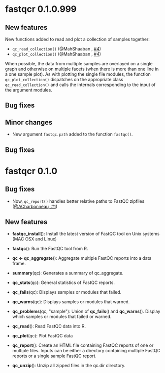 # fastqcr 0.1.0.999

## New features

New functions added to read and plot a collection of samples together:  
   
- `qc_read_collection()` (@MahShaaban , [#4](https://github.com/kassambara/fastqcr/pull/4))
- `qc_plot_collection()` (@MahShaaban , [#4](https://github.com/kassambara/fastqcr/pull/5))

When possible, the data from multiple samples are overlayed on a single graph and otherwise on multiple facets (when there is more than one line in a one sample plot). As with plotting the single file modules, the function `qc_plot_collection()` dispatches on the appropriate class `qc_read_collection()` and calls the internals corresponding to the input of the argument modules.
   
   
## Bug fixes
   



## Minor changes
  
- New argument `fastqc.path` added to the function `fastqc()`.

## Bug fixes


# fastqcr 0.1.0
    
    
## Bug fixes
   
- Now, `qc_report()`  handles better relative paths to FastQC zipfiles ([@ACharbonneau, #1](https://github.com/kassambara/fastqcr/issues/1))
    
## New features
   
   
- **fastqc_install**(): Install the latest version of FastQC tool on Unix systems (MAC OSX and Linux)
   
- **fastqc**(): Run the FastQC tool from R.
  
- **qc <- qc_aggregate**(): Aggregate multiple FastQC reports into a data frame.
   
- **summary**(qc): Generates a summary of qc_aggregate. 
  
- **qc_stats**(qc): General statistics of FastQC reports.
    
- **qc_fails**(qc): Displays samples or modules that failed.
   
- **qc_warns**(qc): Displays samples or modules that warned.
    
- **qc_problems**(qc, "sample"): Union of **qc_fails**() and **qc_warns**(). Display which samples or modules that failed or warned.
   
- **qc\_read**(): Read FastQC data into R.
   
- **qc\_plot**(qc): Plot FastQC data
  
- **qc\_report**(): Create an HTML file containing FastQC reports of one or multiple files. Inputs can be either a directory containing multiple FastQC reports or a single sample FastQC report.
   
- **qc\_unzip**(): Unzip all zipped files in the qc.dir directory.
   
   

